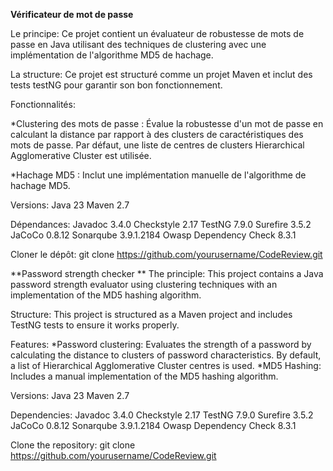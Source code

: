 **Vérificateur de mot de passe**


Le principe: 
Ce projet contient un évaluateur de robustesse de mots de passe en Java utilisant des techniques de clustering avec une implémentation de l'algorithme MD5 de hachage. 

La structure:
Ce projet est structuré comme un projet Maven et inclut des tests testNG pour garantir son bon fonctionnement.


Fonctionnalités:

*Clustering des mots de passe : Évalue la robustesse d'un mot de passe en calculant la distance par rapport à des clusters de caractéristiques des mots de passe.
Par défaut, une liste de centres de clusters Hierarchical Agglomerative Cluster est utilisée.

*Hachage MD5 : Inclut une implémentation manuelle de l'algorithme de hachage MD5.

Versions:
Java 23
Maven 2.7

Dépendances:
Javadoc 3.4.0
Checkstyle 2.17
TestNG 7.9.0
Surefire 3.5.2
JaCoCo 0.8.12
Sonarqube 3.9.1.2184
Owasp Dependency Check 8.3.1

Cloner le dépôt:
git clone https://github.com/yourusername/CodeReview.git



**Password strength checker
**
The principle: 
This project contains a Java password strength evaluator using clustering techniques with an implementation of the MD5 hashing algorithm.

Structure: 
This project is structured as a Maven project and includes TestNG tests to ensure it works properly.

Features:
*Password clustering: Evaluates the strength of a password by calculating the distance to clusters of password characteristics. By default, a list of Hierarchical Agglomerative Cluster centres is used.
*MD5 Hashing: Includes a manual implementation of the MD5 hashing algorithm.

Versions: 
Java 23 Maven 2.7

Dependencies: 
Javadoc 3.4.0 Checkstyle 2.17 TestNG 7.9.0 Surefire 3.5.2 JaCoCo 0.8.12 Sonarqube 3.9.1.2184 Owasp Dependency Check 8.3.1

Clone the repository: git clone https://github.com/yourusername/CodeReview.git
